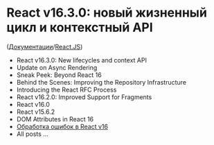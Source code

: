 # React v16.3.0: новый жизненный цикл и контекстный API

([Документации](../Readme.md)/[React.JS](Readme__react.md))

* React v16.3.0: New lifecycles and context API
* Update on Async Rendering
* Sneak Peek: Beyond React 16
* Behind the Scenes: Improving the Repository Infrastructure
* Introducing the React RFC Process
* React v16.2.0: Improved Support for Fragments
* React v16.0
* React v15.6.2
* DOM Attributes in React 16
* [Обработка ошибок в React v16](blog/error_handling_in_react_16.md)
* All posts ...